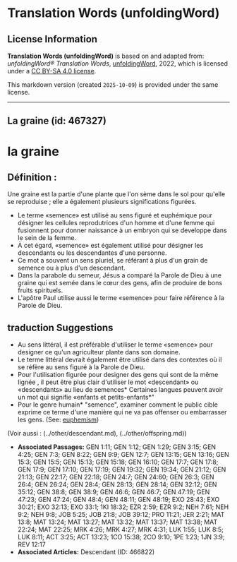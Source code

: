 # Translation Words (unfoldingWord)

## License Information

**Translation Words (unfoldingWord)** is based on and adapted from: _unfoldingWord® Translation Words_, [unfoldingWord](https://unfoldingword.org/utw), 2022, which is licensed under a [CC BY-SA 4.0 license](https://creativecommons.org/licenses/by-sa/4.0/legalcode.en).

This markdown version (created `2025-10-09`) is provided under the same license.



--------------------------------

## La graine (id: 467327)

la graine
=========

Définition :
------------

Une graine est la partie d'une plante que l'on sème dans le sol pour qu'elle se reproduise ; elle a également plusieurs significations figurées.

* Le terme «semence» est utilisé au sens figuré et euphémique pour désigner les cellules reprodutrices d'un homme et d'une femme qui fusionnent pour donner naissance à un embryon qui se developpe dans le sein de la femme.
* À cet égard, «semence» est également utilisé pour désigner les descendants ou les descendantes d'une personne.
* Ce mot a souvent un sens pluriel, se référant à plus d'un grain de semence ou à plus d'un descendant.
* Dans la parabole du semeur, Jésus a comparé la Parole de Dieu à une graine qui est semée dans le cœur des gens, afin de produire de bons fruits spirituels.
* L'apôtre Paul utilise aussi le terme «semence» pour faire référence à la Parole de Dieu.

traduction Suggestions
----------------------

* Au sens littéral, il est préférable d'utiliser le terme «semence» pour designer ce qu'un agriculteur plante dans son domaine.
* Le terme littéral devrait également être utilisé dans des contextes où il se réfère au sens figuré à la Parole de Dieu.
* Pour l'utilisation figurée pour designer des gens qui sont de la même lignée , il peut être plus clair d'utiliser le mot «descendant» ou «descendants» au lieu de semences\* Certaines langues peuvent avoir un mot qui signifie «enfants et petits\-enfants\*"
* Pour le genre humain\* "semence", examiner comment le public cible exprime ce terme d'une manière qui ne va pas offenser ou embarrasser les gens. (See: [euphemism](rc://en/ta/man/translate/figs-euphemism))

(Voir aussi : (../other/descendant.md), (../other/offspring.md))

* **Associated Passages:** GEN 1:11; GEN 1:12; GEN 1:29; GEN 3:15; GEN 4:25; GEN 7:3; GEN 8:22; GEN 9:9; GEN 12:7; GEN 13:15; GEN 13:16; GEN 15:3; GEN 15:5; GEN 15:13; GEN 15:18; GEN 16:10; GEN 17:7; GEN 17:8; GEN 17:9; GEN 17:10; GEN 17:19; GEN 19:32; GEN 19:34; GEN 21:12; GEN 21:13; GEN 22:17; GEN 22:18; GEN 24:7; GEN 24:60; GEN 26:3; GEN 26:4; GEN 26:24; GEN 28:4; GEN 28:13; GEN 28:14; GEN 32:12; GEN 35:12; GEN 38:8; GEN 38:9; GEN 46:6; GEN 46:7; GEN 47:19; GEN 47:23; GEN 47:24; GEN 48:4; GEN 48:11; GEN 48:19; EXO 28:43; EXO 30:21; EXO 32:13; EXO 33:1; 1KI 18:32; EZR 2:59; EZR 9:2; NEH 7:61; NEH 9:2; NEH 9:8; JOB 5:25; JOB 21:8; JOB 39:12; PRO 11:21; JER 2:21; MAT 13:8; MAT 13:24; MAT 13:27; MAT 13:32; MAT 13:37; MAT 13:38; MAT 22:24; MAT 22:25; MRK 4:26; MRK 4:27; MRK 4:31; LUK 1:55; LUK 8:5; LUK 8:11; ACT 3:25; ACT 13:23; 1CO 15:38; 2CO 9:10; 1PE 1:23; 1JN 3:9; REV 12:17
* **Associated Articles:** Descendant (ID: 466822)

